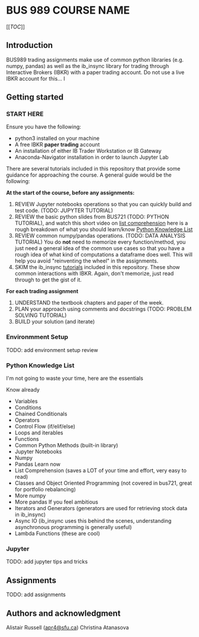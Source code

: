 # BUS 989 COURSE NAME

[[_TOC_]]

## Introduction

BUS989 trading assignments make use of common python libraries (e.g. numpy, pandas) as well as the ib_insync library for trading through Interactive Brokers (IBKR) with a paper trading account. Do not use a live IBKR account for this... I

## Getting started

### START HERE
Ensure you have the following:
- python3 installed on your machine
- A free IBKR **paper trading** account
- An installation of either IB Trader Workstation or IB Gateway
- Anaconda-Navigator installation in order to launch Jupyter Lab

There are several tutorials included in this repository that provide some guidance for approaching the course. A general guide would be the following:

**At the start of the course, before any assignments:**
1. REVIEW Jupyter notebooks operations so that you can quickly build and test code. (TODO: JUPYTER TUTORIAL)
2. REVIEW the basic python slides from BUS721 (TODO: PYTHON TUTORIAL), and watch this short video on [list comprehension](https://www.youtube.com/watch?v=E1ZAVEmRwyI) here is a rough breakdown of what you should learn/know [Python Knowledge List](#python-knowledge-list)
3. REVIEW common numpy/pandas operations. (TODO: DATA ANALYSIS TUTORIAL) You do **not** need to memorize every function/method, you just need a general idea of the common use cases so that you have a rough idea of what kind of computations a dataframe does well. This will help you avoid "reinventing the wheel" in the assignments.
4. SKIM the ib_insync [tutorials](./tutorials) included in this repository. These show common interactions with IBKR. Again, don't memorize, just read through to get the gist of it.

**For each trading assignment**
1. UNDERSTAND the textbook chapters and paper of the week.
2. PLAN your approach using comments and docstrings (TODO: PROBLEM SOLVING TUTORIAL)
3. BUILD your solution (and iterate)

### Environmment Setup
TODO: add environment setup review

### Python Knowledge List

I'm not going to waste your time, here are the essentials
>>>
Know already
- Variables
- Conditions
- Chained Conditionals
- Operators
- Control Flow (if/elif/else)
- Loops and iterables
- Functions
- Common Python Methods (built-in library)
- Jupyter Notebooks
- Numpy
- Pandas
Learn now
- List Comprehension (saves a LOT of your time and effort, very easy to read)
- Classes and Object Oriented Programming (not covered in bus721, great for portfolio rebalancing)
- More numpy
- More pandas
If you feel ambitious
- Iterators and Generators (generators are used for retrieving stock data in ib_insync)
- Async IO (ib_insync uses this behind the scenes, understanding asynchronous programming is generally useful)
- Lambda Functions (these are cool)
>>>

### Jupyter
TODO: add jupyter tips and tricks

## Assignments
TODO: add assignments

## Authors and acknowledgment
Alistair Russell (apr4@sfu.ca)
Christina Atanasova

